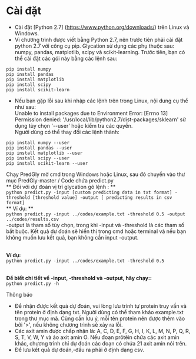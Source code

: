 
# Cài đặt
* Cài đặt [Python 2.7] (https://www.python.org/downloads/) trên Linux và Windows.
* Vì chương trình được viết bằng Python 2.7, nên trước tiên phải cài đặt python 2.7 với công cụ pip. Glycation sử dụng các phụ thuộc sau: numpy, pandas, matplotlib, scipy và scikit-learning. Trước tiên, bạn có thể cài đặt các gói này bằng các lệnh sau:
```
pip install numpy
pip install pandas
pip install matplotlib
pip install scipy
pip install scikit-learn
```
* Nếu bạn gặp lỗi sau khi nhập các lệnh trên trong Linux, nội dung cụ thể như sau:
</br> Unable to install packages due to Environment Error: [Errno 13] Permission denied: '/usr/local/lib/python2.7/dist-packages/sklearn'
 sử dụng tùy chọn '--user' hoặc kiểm tra các quyền.
</br> Người dùng có thể thay đổi các lệnh thành:
```
pip install numpy --user
pip install pandas --user
pip install matplotlib --user
pip install scipy --user
pip install scikit-learn --user
```

Chạy PredGly
mở cmd trong Windows hoặc Linux, sau đó chuyển vào thư mục PredGly-master / Code chứa predict.py
</br> ** Đối với dự đoán vị trí glycation gõ lệnh : **
</br> `python predict.py -input [custom predicting data in txt format] -threshold [threshold value] -output [ predicting results in csv format]`
</br> ** Ví dụ: **
</br> `python predict.py -input ../codes/example.txt -threshold 0.5 -output ../codes/results.csv`
</br> -output là tham số tùy chọn, trong khi -input và -threshold là các tham số bắt buộc. Kết quả dự đoán sẽ hiển thị trong cmd hoặc terminal và nếu bạn không muốn lưu kết quả, bạn không cần input -output.

</br>**Ví dụ:**
</br>`python predict.py -input ../codes/example.txt -threshold 0.5`

</br>**Để biết chi tiết về -input, -threshold và -output, hãy chạy::**
</br>`python predict.py -h`

Thông báo
* Để nhận được kết quả dự đoán, vui lòng lưu trình tự protein truy vấn và tên protein ở định dạng txt. Người dùng có thể tham khảo example.txt trong thư mục mã. Cũng cần lưu ý, mỗi tên protein nên được thêm vào bởi '>', nếu không chương trình sẽ xảy ra lỗi.
* Các axit amin được chấp nhận là: A, C, D, E, F, G, H, I, K, L, M, N, P, Q, R, S, T, V, W, Y và ảo axit amin O. Nếu đoạn prôtêin chứa các axit amin khác, chương trình chỉ dự đoán các đoạn có chứa 21 axit amin nói trên.
* Để lưu kết quả dự đoán,-đầu ra phải ở định dạng csv.
